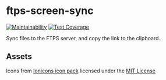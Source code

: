# ftps-screen-sync

[![Maintainability](https://api.codeclimate.com/v1/badges/4953b2880b0b188266ad/maintainability)](https://codeclimate.com/github/brokeyourbike/ftps-screen-sync/maintainability)
[![Test Coverage](https://api.codeclimate.com/v1/badges/4953b2880b0b188266ad/test_coverage)](https://codeclimate.com/github/brokeyourbike/ftps-screen-sync/test_coverage)

Sync files to the FTPS server, and copy the link to the clipboard.

## Assets

Icons from [Ionicons icon pack](https://www.iconfinder.com/iconsets/ionicons) licensed under the [MIT License](https://opensource.org/licenses/MIT)